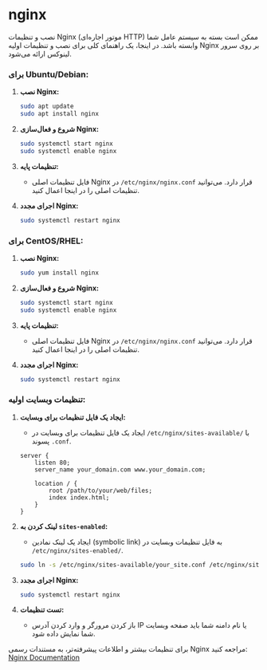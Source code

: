 # nginx
نصب و تنظیمات Nginx (موتور اجاره‌ای HTTP) ممکن است بسته به سیستم عامل شما وابسته باشد. در اینجا، یک راهنمای کلی برای نصب و تنظیمات اولیه Nginx بر روی سرور لینوکس ارائه می‌شود.

### برای Ubuntu/Debian:

1. **نصب Nginx:**
    ```bash
    sudo apt update
    sudo apt install nginx
    ```

2. **شروع و فعال‌سازی Nginx:**
    ```bash
    sudo systemctl start nginx
    sudo systemctl enable nginx
    ```

3. **تنظیمات پایه:**
    - فایل تنظیمات اصلی Nginx در `/etc/nginx/nginx.conf` قرار دارد. می‌توانید تنظیمات اصلی را در اینجا اعمال کنید.

4. **اجرای مجدد Nginx:**
    ```bash
    sudo systemctl restart nginx
    ```

### برای CentOS/RHEL:

1. **نصب Nginx:**
    ```bash
    sudo yum install nginx
    ```

2. **شروع و فعال‌سازی Nginx:**
    ```bash
    sudo systemctl start nginx
    sudo systemctl enable nginx
    ```

3. **تنظیمات پایه:**
    - فایل تنظیمات اصلی Nginx در `/etc/nginx/nginx.conf` قرار دارد. می‌توانید تنظیمات اصلی را در اینجا اعمال کنید.

4. **اجرای مجدد Nginx:**
    ```bash
    sudo systemctl restart nginx
    ```

### تنظیمات وبسایت اولیه:

1. **ایجاد یک فایل تنظیمات برای وبسایت:**
    - ایجاد یک فایل تنظیمات برای وبسایت در `/etc/nginx/sites-available/` با پسوند `.conf`.

    ```nginx
    server {
        listen 80;
        server_name your_domain.com www.your_domain.com;

        location / {
            root /path/to/your/web/files;
            index index.html;
        }
    }
    ```

2. **لینک کردن به `sites-enabled`:**
    - ایجاد یک لینک نمادین (symbolic link) به فایل تنظیمات وبسایت در `/etc/nginx/sites-enabled/`.

    ```bash
    sudo ln -s /etc/nginx/sites-available/your_site.conf /etc/nginx/sites-enabled/
    ```

3. **اجرای مجدد Nginx:**
    ```bash
    sudo systemctl restart nginx
    ```

4. **تست تنظیمات:**
    - باز کردن مرورگر و وارد کردن آدرس IP یا نام دامنه شما باید صفحه وبسایت شما نمایش داده شود.

برای تنظیمات بیشتر و اطلاعات پیشرفته‌تر، به مستندات رسمی Nginx مراجعه کنید: [Nginx Documentation](https://nginx.org/en/docs/)
